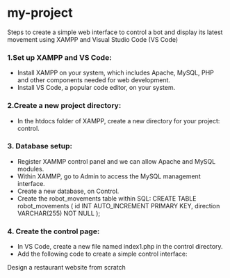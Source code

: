 # my-project
Steps to create a simple web interface to control a bot and display its latest movement using XAMPP and Visual Studio Code (VS Code)
### 1.Set up XAMPP and VS Code:
* Install XAMPP on your system, which includes Apache, MySQL, PHP and other components needed for web development.
* Install VS Code, a popular code editor, on your system.
### 2.Create a new project directory:
* In the htdocs folder of XAMPP, create a new directory for your project:  control.
### 3. Database setup:
* Register XAMMP control panel and we can allow Apache and MySQL modules.
* Within XAMMP, go to Admin to access the MySQL management interface.
* Create a new database, on Control.
* Create the robot_movements table within SQL:
CREATE TABLE robot_movements (
id INT AUTO_INCREMENT PRIMARY KEY,
direction VARCHAR(255) NOT NULL
);
### 4. Create the control page:
* In VS Code, create a new file named index1.php in the control directory.
* Add the following code to create a simple control interface:

Design a restaurant website from scratch
